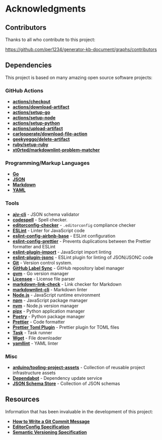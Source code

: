 # Acknowledgments

## Contributors

Thanks to all who contribute to this project:

https://github.com/per1234/generator-kb-document/graphs/contributors

## Dependencies

This project is based on many amazing open source software projects:

### GitHub Actions

- [**actions/checkout**](https://github.com/actions/checkout)
- [**actions/download-artifact**](https://github.com/actions/download-artifact)
- [**actions/setup-go**](https://github.com/actions/setup-go)
- [**actions/setup-node**](https://github.com/actions/setup-node)
- [**actions/setup-python**](https://github.com/actions/setup-python)
- [**actions/upload-artifact**](https://github.com/actions/upload-artifact)
- [**carlosperate/download-file-action**](https://github.com/carlosperate/download-file-action)
- [**geekyeggo/delete-artifact**](https://github.com/geekyeggo/delete-artifact)
- [**ruby/setup-ruby**](https://github.com/ruby/setup-ruby)
- [**xt0rted/markdownlint-problem-matcher**](https://github.com/xt0rted/markdownlint-problem-matcher)

### Programming/Markup Languages

- [**Go**](https://go.dev/)
- [**JSON**](https://www.json.org/)
- [**Markdown**](https://daringfireball.net/projects/markdown/syntax)
- [**YAML**](https://yaml.org/)

### Tools

- [**ajv-cli**](https://ajv.js.org/packages/ajv-cli.html) - JSON schema validator
- [**codespell**](https://github.com/codespell-project/codespell) - Spell checker.
- [**editorconfig-checker**](https://github.com/editorconfig-checker/editorconfig-checker) - `.editorconfig` compliance checker
- [**ESLint**](https://eslint.org/) - Linter for JavaScript code
- [**eslint-config-airbnb-base**](https://github.com/airbnb/javascript/tree/master/packages/eslint-config-airbnb-base) - ESLint configuration
- [**eslint-config-prettier**](https://github.com/prettier/eslint-config-prettier) - Prevents duplications between the Prettier formatter and ESLint
- [**eslint-plugin-import**](https://github.com/import-js/eslint-plugin-import) - JavaScript import linting
- [**eslint-plugin-jsonc**](https://ota-meshi.github.io/eslint-plugin-jsonc/) - ESLint plugin for linting of JSON/JSONC code
- [**Git**](https://git-scm.com/) - Version control system.
- [**GitHub Label Sync**](https://github.com/Financial-Times/github-label-sync) - GitHub repository label manager
- [**gvm**](https://github.com/moovweb/gvm) - Go version manager
- [**Licensee**](https://github.com/licensee/licensee) - License file parser
- [**markdown-link-check**](https://github.com/tcort/markdown-link-check) - Link checker for Markdown
- [**markdownlint-cli**](https://github.com/igorshubovych/markdownlint-cli) - Markdown linter
- [**Node.js**](https://nodejs.org/en/download/package-manager) - JavaScript runtime environment
- [**npm**](https://docs.npmjs.com/cli/) - JavaScript package manager
- [**nvm**](https://github.com/nvm-sh/nvm) - Node.js version manager
- [**pipx**](https://pipx.pypa.io/) - Python application manager
- [**Poetry**](https://python-poetry.org/) - Python package manager
- [**Prettier**](https://prettier.io/) - Code formatter
- [**Prettier Toml Plugin**](https://www.npmjs.com/package/prettier-plugin-toml) - Prettier plugin for TOML files
- [**Task**](https://taskfile.dev/) - Task runner
- [**Wget**](https://www.gnu.org/software/wget/) - File downloader
- [**yamllint**](https://yamllint.readthedocs.io/) - YAML linter

### Misc

- [**arduino/tooling-project-assets**](https://github.com/arduino/tooling-project-assets) - Collection of reusable project infrastructure assets
- [**Dependabot**](https://docs.github.com/code-security/dependabot/dependabot-version-updates/about-dependabot-version-updates) - Dependency update service
- [**JSON Schema Store**](https://www.schemastore.org/json/) - Collection of JSON schemas

## Resources

Information that has been invaluable in the development of this project:

- [**How to Write a Git Commit Message**](https://cbea.ms/git-commit/)
- [**EditorConfig Specification**](https://editorconfig.org/)
- [**Semantic Versioning Specification**](https://semver.org/)
